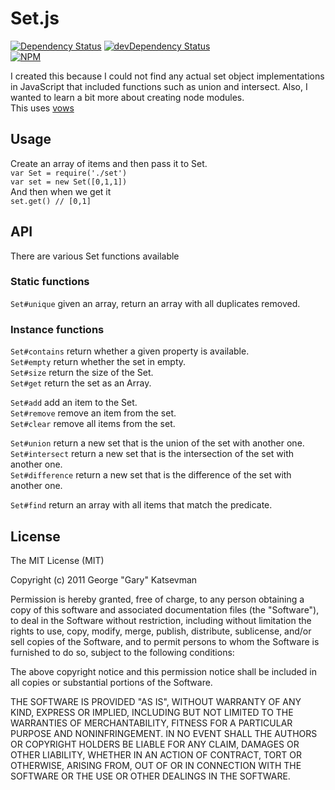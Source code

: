 # Set.js  
[![Dependency Status](https://david-dm.org/gkatsev/set.png)](https://david-dm.org/gkatsev/set)
[![devDependency Status](https://david-dm.org/gkatsev/set/dev-status.png)](https://david-dm.org/gkatsev/set#info=devDependencies)  
[![NPM](https://nodei.co/npm/set.png)](https://nodei.co/npm/set/)
  
I created this because I could not find any actual set object implementations in JavaScript that included functions such as union and intersect. Also, I wanted to learn a bit more about creating node modules.  
This uses [vows](http://vowsjs.org/)  
  
## Usage  
  
Create an array of items and then pass it to Set.  
`var Set = require('./set')`  
`var set = new Set([0,1,1])`  
And then when we get it  
`set.get() // [0,1]`  
  
## API  
There are various Set functions available  
  
### Static functions  
`Set#unique` given an array, return an array with all duplicates removed.  
  
### Instance functions  
`Set#contains` return whether a given property is available.  
`Set#empty` return whether the set in empty.  
`Set#size` return the size of the Set.  
`Set#get` return the set as an Array.  
  
`Set#add` add an item to the Set.  
`Set#remove` remove an item from the set.  
`Set#clear` remove all items from the set.  
  
`Set#union` return a new set that is the union of the set with another one.  
`Set#intersect` return a new set that is the intersection of the set with another one.  
`Set#difference` return a new set that is the difference of the set with another one.  
  
`Set#find` return an array with all items that match the predicate.  

## License

The MIT License (MIT)

Copyright (c) 2011 George "Gary" Katsevman

Permission is hereby granted, free of charge, to any person obtaining a copy of this software and associated documentation files (the "Software"), to deal in the Software without restriction, including without limitation the rights to use, copy, modify, merge, publish, distribute, sublicense, and/or sell copies of the Software, and to permit persons to whom the Software is furnished to do so, subject to the following conditions:

The above copyright notice and this permission notice shall be included in all copies or substantial portions of the Software.

THE SOFTWARE IS PROVIDED "AS IS", WITHOUT WARRANTY OF ANY KIND, EXPRESS OR IMPLIED, INCLUDING BUT NOT LIMITED TO THE WARRANTIES OF MERCHANTABILITY, FITNESS FOR A PARTICULAR PURPOSE AND NONINFRINGEMENT. IN NO EVENT SHALL THE AUTHORS OR COPYRIGHT HOLDERS BE LIABLE FOR ANY CLAIM, DAMAGES OR OTHER LIABILITY, WHETHER IN AN ACTION OF CONTRACT, TORT OR OTHERWISE, ARISING FROM, OUT OF OR IN CONNECTION WITH THE SOFTWARE OR THE USE OR OTHER DEALINGS IN THE SOFTWARE.
